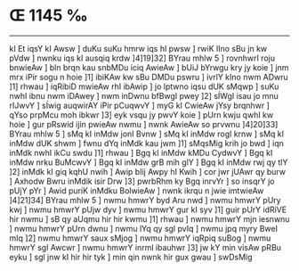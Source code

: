 # Œ 1145 ‰
---
kI Et iqsY kI Awsw ] duKu suKu hmrw iqs hI pwsw ] rwiK lIno sBu jn
kw pVdw ] nwnku iqs kI ausqiq krdw ]4]19]32] BYrau mhlw 5 ]
rovnhwrI roju bnwieAw ] bln brqn kau snbMDu iciq AwieAw ] bUiJ
bYrwgu kry jy koie ] jnm mrx iPir sogu n hoie ]1] ibiKAw kw sBu DMDu
pswru ] ivrlY kIno nwm ADwru ]1] rhwau ] iqRibiD mwieAw rhI ibAwip
] jo lptwno iqsu dUK sMqwp ] suKu nwhI ibnu nwm iDAwey ] nwm inDwnu
bfBwgI pwey ]2] sÍWgI isau jo mnu rIJwvY ] sÍwig auqwirAY iPir pCuqwvY
] myG kI CwieAw jYsy brqnhwr ] qYso prpMcu moh ibkwr ]3] eyk vsqu jy
pwvY koie ] pUrn kwju qwhI kw hoie ] gur pRswid ijin pwieAw nwmu ]
nwnk AwieAw so prvwnu ]4]20]33] BYrau mhlw 5 ] sMq kI inMdw jonI
Bvnw ] sMq kI inMdw rogI krnw ] sMq kI inMdw dUK shwm ] fwnu dYq
inMdk kau jwm ]1] sMqsMig krih jo bwd ] iqn inMdk nwhI ikCu swdu
]1] rhwau ] Bgq kI inMdw kMDu CydwvY ] Bgq kI inMdw nrku BuMcwvY ]
Bgq kI inMdw grB mih glY ] Bgq kI inMdw rwj qy tlY ]2] inMdk kI
giq kqhU nwih ] Awip bIij Awpy hI Kwih ] cor jwr jUAwr qy burw ]
Axhodw Bwru inMdik isir Drw ]3] pwrbRhm ky Bgq inrvYr ] so insqrY
jo pUjY pYr ] Awid puriK inMdku BolwieAw ] nwnk ikrqu n jwie imtwieAw
]4]21]34] BYrau mhlw 5 ] nwmu hmwrY byd Aru nwd ] nwmu hmwrY pUry
kwj ] nwmu hmwrY pUjw dyv ] nwmu hmwrY gur kI syv ]1] guir pUrY idRiVE
hir nwmu ] sB qy aUqmu hir hir kwmu ]1] rhwau ] nwmu hmwrY mjn
iesnwnu ] nwmu hmwrY pUrn dwnu ] nwmu lYq qy sgl pvIq ] nwmu jpq myry
BweI mIq ]2] nwmu hmwrY saux sMjog ] nwmu hmwrY iqRpiq suBog ] nwmu
hmwrY sgl Awcwr ] nwmu hmwrY inrml ibauhwr ]3] jw kY min visAw
pRBu eyku ] sgl jnw kI hir hir tyk ] min qin nwnk hir gux gwau ]
swDsMig
####
